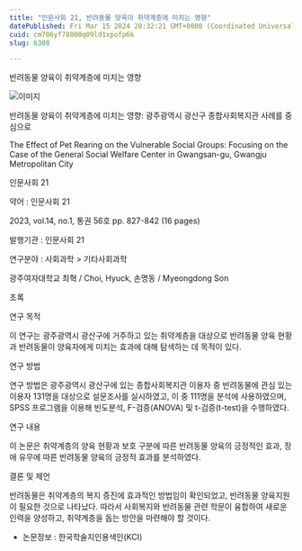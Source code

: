 ```yaml
---
title: "인문사회 21, 반려동물 양육이 취약계층에 미치는 영향"
datePublished: Fri Mar 15 2024 20:32:21 GMT+0000 (Coordinated Universal Time)
cuid: cm706yf78000q09ld1xpofp6k
slug: 6308

---
```



반려동물 양육이 취약계층에 미치는 영향

![이미지](https://cdn.hashnode.com/res/hashnode/image/upload/v1739260768799/85ee1b5f-74e8-47dd-a60a-9a4dad49425f.jpeg)

반려동물 양육이 취약계층에 미치는 영향: 광주광역시 광산구 종합사회복지관 사례를 중심으로

The Effect of Pet Rearing on the Vulnerable Social Groups: Focusing on the Case of the General Social Welfare Center in Gwangsan-gu, Gwangju Metropolitan City

인문사회 21

약어 : 인문사회 21

2023, vol.14, no.1, 통권 56호 pp. 827-842 (16 pages)

발행기관 : 인문사회 21

연구분야 : 사회과학 > 기타사회과학

광주여자대학교 최혁 / Choi, Hyuck, 손명동 / Myeongdong Son

초록

연구 목적

이 연구는 광주광역시 광산구에 거주하고 있는 취약계층을 대상으로 반려동물 양육 현황과 반려동물이 양육자에게 미치는 효과에 대해 탐색하는 데 목적이 있다.

연구 방법

연구 방법은 광주광역시 광산구에 있는 종합사회복지관 이용자 중 반려동물에 관심 있는 이용자 131명을 대상으로 설문조사를 실시하였고, 이 중 111명을 분석에 사용하였으며, SPSS 프로그램을 이용해 빈도분석, F-검증(ANOVA) 및 t-검증(t-test)을 수행하였다.

연구 내용

이 논문은 취약계층의 양육 현황과 보호 구분에 따른 반려동물 양육의 긍정적인 효과, 장애 유무에 따른 반려동물 양육의 긍정적 효과를 분석하였다.

결론 및 제언

반려동물은 취약계층의 복지 증진에 효과적인 방법임이 확인되었고, 반려동물 양육지원이 필요한 것으로 나타났다. 따라서 사회복지와 반려동물 관련 학문이 융합하여 새로운 인력을 양성하고, 취약계층을 돕는 방안을 마련해야 할 것이다.

* 논문정보 : 한국학술지인용색인(KCI)